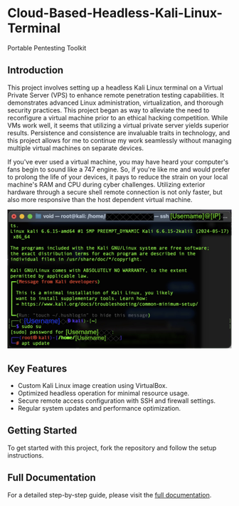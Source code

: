 # Cloud-Based-Headless-Kali-Linux-Terminal
Portable Pentesting Toolkit

## Introduction
This project involves setting up a headless Kali Linux terminal on a Virtual Private Server (VPS) to enhance remote penetration testing capabilities. It demonstrates advanced Linux administration, virtualization, and thorough security practices. This project began as way to alleviate the need to reconfigure a virtual machine prior to an ethical hacking competition. While VMs work well, it seems that utilizing a virtual private server yields superior results. Persistence and consistence are invaluable traits in technology, and this project allows for me to continue my work seamlessly without managing multiple virtual machines on separate devices. 

If you've ever used a virtual machine, you may have heard your computer's fans begin to sound like a 747 engine. So, if you're like me and would prefer to prolong the life of your devices, it pays to reduce the strain on your local machine's RAM and CPU during cyber challenges. Utilizing exterior hardware through a secure shell remote connection is not only faster, but also more responsive than the host dependent virtual machine.

![Project Success](/Images/Home-Redacted.png)

## Key Features
- Custom Kali Linux image creation using VirtualBox.
- Optimized headless operation for minimal resource usage.
- Secure remote access configuration with SSH and firewall settings.
- Regular system updates and performance optimization.

## Getting Started
To get started with this project, fork the repository and follow the setup instructions.

## Full Documentation
For a detailed step-by-step guide, please visit the [full documentation](https://absmith4.github.io/Cloud-Based-Headless-Kali-Linux-Terminal/).
